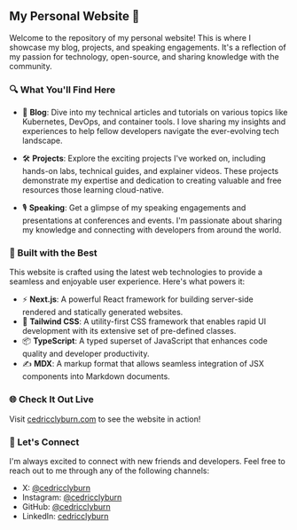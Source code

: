 ## My Personal Website 🚀

Welcome to the repository of my personal website! This is where I showcase my blog, projects, and speaking engagements. It's a reflection of my passion for technology, open-source, and sharing knowledge with the community.

### 🔍 What You'll Find Here

- 📝 **Blog**: Dive into my technical articles and tutorials on various topics like Kubernetes, DevOps, and container tools. I love sharing my insights and experiences to help fellow developers navigate the ever-evolving tech landscape.

- 🛠️ **Projects**: Explore the exciting projects I've worked on, including hands-on labs, technical guides, and explainer videos. These projects demonstrate my expertise and dedication to creating valuable and free resources those learning cloud-native.

- 🎙️ **Speaking**: Get a glimpse of my speaking engagements and presentations at conferences and events. I'm passionate about sharing my knowledge and connecting with developers from around the world.

### 🚀 Built with the Best

This website is crafted using the latest web technologies to provide a seamless and enjoyable user experience. Here's what powers it:

- ⚡ **Next.js**: A powerful React framework for building server-side rendered and statically generated websites.
- 🎨 **Tailwind CSS**: A utility-first CSS framework that enables rapid UI development with its extensive set of pre-defined classes.
- 📦 **TypeScript**: A typed superset of JavaScript that enhances code quality and developer productivity.
- ✍️ **MDX**: A markup format that allows seamless integration of JSX components into Markdown documents.

### 🌐 Check It Out Live

Visit [cedricclyburn.com](https://cedricclyburn.com) to see the website in action!

### 🤝 Let's Connect

I'm always excited to connect with new friends and developers. Feel free to reach out to me through any of the following channels:

- X: [@cedricclyburn](https://x.com/cedricclyburn)
- Instagram: [@cedricclyburn](https://www.instagram.com/cedricclyburn)
- GitHub: [@cedricclyburn](https://github.com/cedricclyburn)
- LinkedIn: [cedricclyburn](https://www.linkedin.com/in/cedricclyburn)
